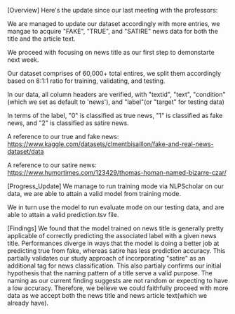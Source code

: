 [Overview]
Here's the update since our last meeting with the professors:

We are managed to update our dataset accordingly with more entries, we mangae to acquire "FAKE", "TRUE", and "SATIRE" news data for 
both the title and the article text. 

We proceed with focusing on news title as our first step to demonstarte next week. 

Our dataset comprises of 60,000+ total entires, we split them accordingly based on 8:1:1 ratio for training, validating, and testing. 

In our data, all column headers are verified, with "textid", "text", "condition"(which we set as default to 'news'), and "label"(or "target" for testing data)

In terms of the label, "0" is classified as true news, "1" is classified as fake news, and "2" is classified as satire news. 

A reference to our true and fake news: https://www.kaggle.com/datasets/clmentbisaillon/fake-and-real-news-dataset/data

A reference to our satire news: https://www.humortimes.com/123429/thomas-homan-named-bizarre-czar/

[Progress_Update]
We manage to run training mode via NLPScholar on our data, we are able to attain a valid model from training mode. 

We in turn use the model to run evaluate mode on our testing data, and are able to attain a valid prediction.tsv file. 

[Findings]
We found that the model trained on news title is generally pretty applicable of correctly predicting the associated label with a given news title. Performances diverge in ways that the model is doing a better job at predicting true from fake, whereas satire has less prediction accuracy. This partially validates our study approach of incorporating "satire" as an additional tag for news classification. This also partialy confirms our initial hypothesis that the naming pattern of a title serve a valid purpose. The naming as our current finding suggests are not random or expecting to have a low accuracy. Therefore, we believe we could faithfully proceed with more data as we accept both the news title and news article text(which we already have). 







